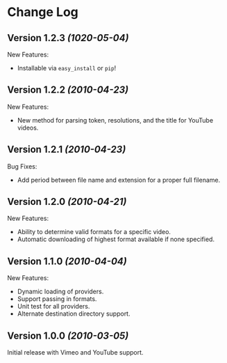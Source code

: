 Change Log
==========

Version 1.2.3 *(1020-05-04)*
----------------------------
New Features:

* Installable via `easy_install` or `pip`!

Version 1.2.2 *(2010-04-23)*
----------------------------
New Features:

 * New method for parsing token, resolutions, and the title for YouTube videos.

Version 1.2.1 *(2010-04-23)*
----------------------------
Bug Fixes:

 * Add period between file name and extension for a proper full filename.

Version 1.2.0 *(2010-04-21)*
----------------------------
New Features:

 * Ability to determine valid formats for a specific video.
 * Automatic downloading of highest format available if none specified.

Version 1.1.0 *(2010-04-04)*
--------------------------------
New Features:

 * Dynamic loading of providers.
 * Support passing in formats.
 * Unit test for all providers.
 * Alternate destination directory support.

Version 1.0.0 *(2010-03-05)*
----------------------------
Initial release with Vimeo and YouTube support.
